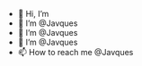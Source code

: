 - 👋 Hi, I’m 
- 👀 I’m @Javques
- 🌱 I’m @Javques
- 💞️ I’m @Javques
- 📫 How to reach me @Javques

<!---
Javques/Javques is a ✨ special ✨ repository because its `README.md` (this file) appears on your GitHub profile.
You can click the Preview link to take a look at your changes.
--->
